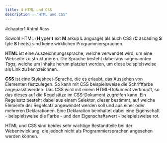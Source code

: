 ```yaml
---
title: 4 HTML und CSS
description : "HTML und CSS"
---
```


#chapter1 #html #css

Sowohl HTML (__H__ yper __t__ ext __M__ arkup __L__ anguage) als auch CSS (__C__ ascading __S__ tyle __S__ heets) sind keine wirklichen Programmiersprachen.

__HTML__ ist eine Auszeichnungssprache, welche verwendet wird, um eine Webseite zu strukturieren. Die Sprache besteht dabei aus sogenannten _Tags_, welche um Inhalte herum platziert werden, um diese beispielsweise als Link zu kennzeichnen.

__CSS__ ist eine Stylesheet-Sprache, die es erlaubt, das Aussehen von Elementen festzulegen. So kann mit CSS beispielsweise die Schriftfarbe angepasst werden. Das CSS wird mit einem HTML-Dokument verknüpft, so das dieses auf die Regelsätze im CSS-Dokument zugreifen kann. Ein Regelsatz besteht dabei aus einem Selektor, dieser bestimmt, auf welche Elemente der Regelsatz angewendet werden soll und aus einer oder mehreren Deklarationen. Eine Deklaration beinhaltet dabei eine Eigenschaft - beispielsweise die Farbe - und den Eigenschaftswert - beispielsweise rot.

HTML und CSS sind beides sehr wichtige Bestandteile bei der Webentwicklung, die jedoch nicht als Programmiersprachen angesehen werden können.
